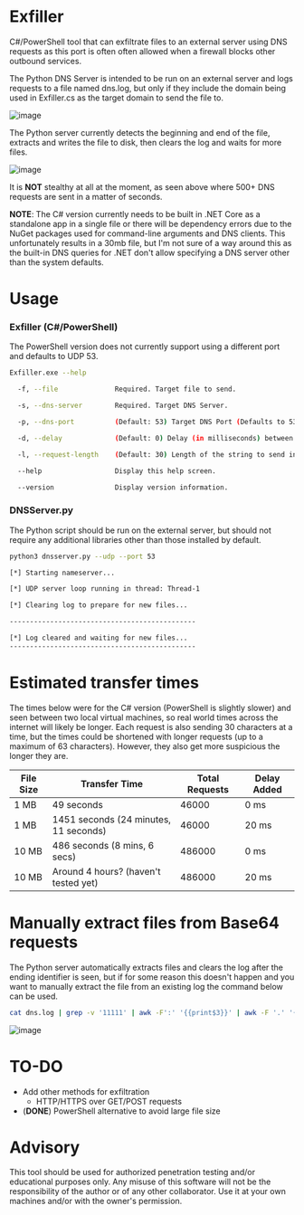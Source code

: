 # Exfiller
C#/PowerShell tool that can exfiltrate files to an external server using DNS requests as this port is often often allowed when a firewall blocks other outbound services.

The Python DNS Server is intended to be run on an external server and logs requests to a file named dns.log, but only if they include the domain being used in Exfiller.cs as the target domain to send the file to.

![image](https://user-images.githubusercontent.com/58894272/153729622-13e636af-b503-4c00-a8ff-e38fee457bff.png)

The Python server currently detects the beginning and end of the file, extracts and writes the file to disk, then clears the log and waits for more files.

![image](https://user-images.githubusercontent.com/58894272/153723639-d9e6405e-4ed9-4d52-8b1e-448ffadbdc43.png)


It is **NOT** stealthy at all at the moment, as seen above where 500+ DNS requests are sent in a matter of seconds.

**NOTE**: The C# version currently needs to be built in .NET Core as a standalone app in a single file or there will be dependency errors due to the NuGet packages used for command-line arguments and DNS clients.  This unfortunately results in a 30mb file, but I'm not sure of a way around this as the built-in DNS queries for .NET don't allow specifying a DNS server other than the system defaults.

# Usage

### Exfiller (C#/PowerShell)
The PowerShell version does not currently support using a different port and defaults to UDP 53.

```bash
Exfiller.exe --help

  -f, --file              Required. Target file to send.

  -s, --dns-server        Required. Target DNS Server.

  -p, --dns-port          (Default: 53) Target DNS Port (Defaults to 53).

  -d, --delay             (Default: 0) Delay (in milliseconds) between each request.

  -l, --request-length    (Default: 30) Length of the string to send in each request (Defaults to 30).

  --help                  Display this help screen.

  --version               Display version information.
```

### DNSServer.py
The Python script should be run on the external server, but should not require any additional libraries other than those installed by default.

```bash
python3 dnsserver.py --udp --port 53                                                                                                                                             

[*] Starting nameserver...

[*] UDP server loop running in thread: Thread-1

[*] Clearing log to prepare for new files...

----------------------------------------------

[*] Log cleared and waiting for new files...
----------------------------------------------
```


# Estimated transfer times
The times below were for the C# version (PowerShell is slightly slower) and seen between two local virtual machines, so real world times across the internet will likely be longer.  Each request is also sending 30 characters at a time, but the times could be shortened with longer requests (up to a maximum of 63 characters).  However, they also get more suspicious the longer they are.

|File Size|Transfer Time|Total Requests|Delay Added|
|---|---|---|---|
|1 MB|49 seconds|46000|0 ms|
|1 MB|1451 seconds (24 minutes, 11 seconds)|46000|20 ms|
|10 MB|486 seconds (8 mins, 6 secs)|486000|0 ms|
|10 MB|Around 4 hours? (haven't tested yet)|486000|20 ms|

# Manually extract files from Base64 requests
The Python server automatically extracts files and clears the log after the ending identifier is seen, but if for some reason this doesn't happen and you want to manually extract the file from an existing log the command below can be used.

```bash
cat dns.log | grep -v '11111' | awk -F':' '{{print$3}}' | awk -F '.' '{{print$1}}' | sed -z 's/\\n//g' | sed -z 's/-00-/+/g' | sed -z 's/-0-/\\//g' | sed -z 's/-/=/g' | base64 -d > files/NAME_OF_FILE.docx
```

![image](https://user-images.githubusercontent.com/58894272/153721860-f71d8d32-66df-4143-9db8-ef32d99323de.png)


# TO-DO
- Add other methods for exfiltration
  - HTTP/HTTPS over GET/POST requests
- (**DONE**) PowerShell alternative to avoid large file size



# Advisory
This tool should be used for authorized penetration testing and/or educational purposes only. Any misuse of this software will not be the responsibility of the author or of any other collaborator. Use it at your own machines and/or with the owner's permission.
